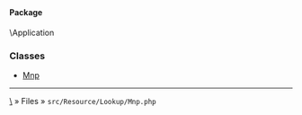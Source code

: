 ## 

#### Package
\Application







### Classes
* [Mnp](classes/Mnp)






***
[\\](Home) » Files » `src/Resource/Lookup/Mnp.php`